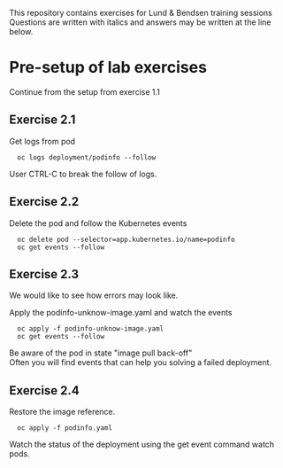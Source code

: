 This repository contains exercises for Lund & Bendsen training sessions  
Questions are written with italics and answers may be written at the line below.

# Pre-setup of lab exercises

Continue from the setup from exercise 1.1

## Exercise 2.1

Get logs from pod

```
  oc logs deployment/podinfo --follow
```
User CTRL-C to break the follow of logs.


## Exercise 2.2

Delete the pod and follow the Kubernetes events

```
  oc delete pod --selector=app.kubernetes.io/name=podinfo
  oc get events --follow
```


## Exercise 2.3

We would like to see how errors may look like.

Apply the podinfo-unknow-image.yaml and watch the events
```
  oc apply -f podinfo-unknow-image.yaml
  oc get events --follow
```

Be aware of the pod in state "image pull back-off"  
Often you will find events that can help you solving a failed deployment.


## Exercise 2.4
Restore the image reference.
```
  oc apply -f podinfo.yaml
```

Watch the status of the deployment using the get event command watch pods.













  
 
